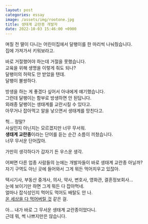 ```yaml
---
layout: post
categories: essay
image: /assets/img/rootone.jpg
title: 생태계 교란종 개발자
date: 2022-10-03 15:46:00 +0900
---
```


며칠 전 딸이 다니는 어린이집에서 달팽이를 한 마리씩 나눠줬습니다.  
집에 가져가서 키워보라고.

바로 거절했어야 하는데 거절을 못했습니다.  
교육을 위해 생명을 이렇게 줘도 되나?  
달팽이의 허락도 안 받았을 텐데.  
달팽이 불쌍하다.

방생을 하는 게 좋겠다 싶어서 아내에게 얘기했습니다.  
그런데 달팽이는 함부로 방생하면 안 된답니다.  
외래종 달팽이는 생태계를 교란시킬 수 있다고.  
아무거나 잡아먹고 알을 낳으면서 생태계를 망친다고.

헉... 정말?  
사실인지 아닌지는 모르겠지만 너무 무서워.  
**생태계 교란종**이라는 단어를 듣는 순간 소름이 끼쳤습니다.  
너무 무서운 단어잖아.

가만히 생각하다가 갑자기 든 우스운 생각.

어쩌면 다른 업종 사람들의 눈에는 개발자들이 바로 생태계 교란종 아닐까?  
자기 구역도 아닌 곳에 들어와서 그게 뭐든 먹어치우고 있잖아.

택시기사, 부동산 중개사, 의사, 약사, 변호사, 영화관, 결혼정보회사...  
눈에 보이기만 하면 그게 뭐든 다 잡아먹네.  
얼마나 잡식성인지 먹어도 먹어도 배탈도 안 나.  
[온 세상을 다 먹어버릴 것](https://brunch.co.kr/@buildingking/76) 같은 걸.

아... 내가 바로 그 무서운 생태계 교란종이었다니.  
근데 뭐, 썩 나쁘지만은 않습니다.